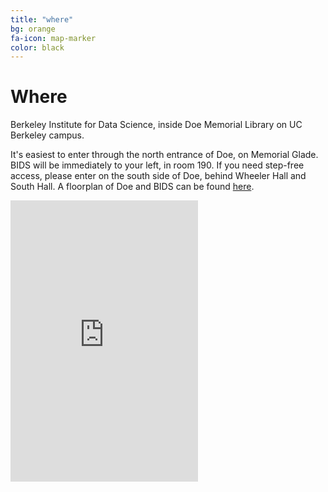 ```yaml
---
title: "where"
bg: orange
fa-icon: map-marker
color: black
---
```


# Where

Berkeley Institute for Data Science, inside Doe Memorial Library on UC Berkeley campus.

It's easiest to enter through the north entrance of Doe, on Memorial Glade. BIDS will be immediately to your left, in room 190. If you need step-free access, please enter on the south side of Doe, behind Wheeler Hall and South Hall. A floorplan of Doe and BIDS can be found [here](http://www.lib.berkeley.edu/sites/default/files/doe-floorplan-1.pdf).

<div class="embed-responsive embed-responsive-16by9">
  <iframe class="embed-responsive-item" height="450" style="border:0"
src="https://www.google.com/maps/embed/v1/place?q=190%20Doe%20Library%2C%20Berkeley%20CA&key=AIzaSyBcQ2Q30zhc_PtSFbDzzHC0ZI0JY9xXQeM" allowfullscreen></iframe>
</div>
